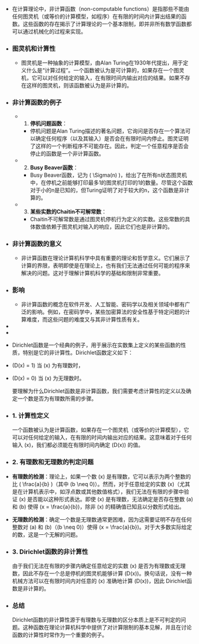 - 在计算理论中，非计算函数（non-computable functions）是指那些不能由任何图灵机（或等价的计算模型，如程序）在有限的时间内计算出结果的函数。这些函数的存在揭示了计算理论的一个基本限制，即并非所有数学函数都可以通过机械化的过程来实现。
- ### 图灵机和计算性
	- 图灵机是一种抽象的计算模型，由Alan Turing在1930年代提出，用于定义什么是“计算过程”。一个函数被认为是可计算的，如果存在一个图灵机，它可以对任何给定的输入，在有限时间内输出对应的结果。如果不存在这样的图灵机，则该函数被认为是非计算的。
- ### 非计算函数的例子
	- 1. **停机问题函数**：
		- 停机问题是Alan Turing描述的著名问题，它询问是否存在一个算法可以确定任何程序（以及其输入）是否会在有限时间内停止。图灵证明了这样的一个判断程序不可能存在。因此，判定一个任意程序是否会停止的函数是一个非计算函数。
	- 2. **Busy Beaver函数**：
		- Busy Beaver函数，记为 \( \Sigma(n) \)，给出了在所有n状态图灵机中，在停机之前能够打印最多1的图灵机打印的1的数量。尽管这个函数对于小的n是已知的，但Turing证明了对于较大的n，这个函数是非计算的。
	- 3. **某些实数的Chaitin不可解常数**：
		- Chaitin不可解常数是通过图灵机停机行为定义的实数。这些常数的具体数值依赖于图灵机对输入的响应，因此它们也是非计算的。
- ### 非计算函数的意义
	- 非计算函数在理论计算机科学中具有重要的理论和哲学意义。它们展示了计算的界限，表明即使是在理论上，也有我们无法通过任何可能的程序来解决的问题。这对于理解计算机科学的基础和限制非常重要。
- ### 影响
	- 非计算函数的概念在软件开发、人工智能、密码学以及相关领域中都有广泛的影响。例如，在密码学中，某些加密算法的安全性基于特定问题的计算难度，而这些问题的难度又与其非计算性质有关。
-
-
- Dirichlet函数是一个经典的例子，用于展示在实数集上定义的某些函数的性质，特别是它的非计算性。Dirichlet函数定义如下：
- \(D(x) = 1\) 当 \(x\) 为有理数时，
- \(D(x) = 0\) 当 \(x\) 为无理数时。
  
  要理解为什么Dirichlet函数是非计算函数，我们需要考虑计算性的定义以及确定一个数是否为有理数所需的步骤。
- ### 1. 计算性定义
  
  一个函数被认为是计算函数，如果存在一个图灵机（或等价的计算模型），它可以对任何给定的输入，在有限的时间内输出对应的结果。这意味着对于任何输入 \(x\)，我们都必须能在有限时间内确定 \(D(x)\) 的值。
- ### 2. 有理数和无理数的判定问题
- **有理数的检测**：理论上，如果一个数 \(x\) 是有理数，它可以表示为两个整数的比 \( \frac{a}{b} \)（其中 \(b \neq 0\)）。然而，对于任意给定的实数 \(x\)（尤其是在计算机表示中，如浮点数或其他数值格式），我们无法在有限的步骤中验证 \(x\) 是否能以这种形式表达。即使 \(x\) 是有理数，无法确定是否存在整数 \(a\) 和 \(b\) 使得 \(x = \frac{a}{b}\)，除非 \(x\) 的精确值已知且以分数形式给出。
- **无理数的检测**：确定一个数是无理数通常更困难，因为这需要证明不存在任何整数对 \(a\) 和 \(b\)（\(b \neq 0\)）使得 \(x = \frac{a}{b}\)。对于大多数实际给定的数，这是一个无解的问题。
- ### 3. Dirichlet函数的非计算性
  
  由于我们无法在有限的步骤内确定任意给定的实数 \(x\) 是否为有理数或无理数，因此不存在一个总是停机的图灵机能够计算 \(D(x)\)。换句话说，没有一种机械方法可以在有限时间内对任意的 \(x\) 准确地计算 \(D(x)\)，因此 Dirichlet函数是非计算的。
- ### 总结
  
  Dirichlet函数的非计算性源于有理数与无理数的区分本质上是不可判定的问题。这种函数在理论计算机科学中提供了对计算限制的基本见解，并且在讨论函数的计算性时常作为一个重要的例子。